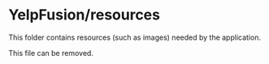 # YelpFusion/resources

This folder contains resources (such as images) needed by the application. 

This file can be removed.
